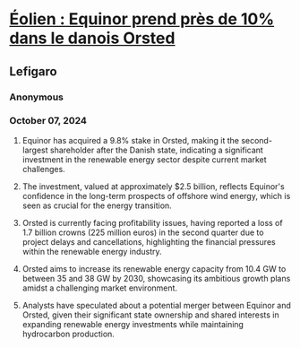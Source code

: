 # [Éolien : Equinor prend près de 10% dans le danois Orsted](https://advance.lexis.com/api/document?collection=news&id=urn:contentItem:6D4J-VD11-F018-D2P2-00000-00&context=1519360)
## Lefigaro
### Anonymous
### October 07, 2024

1. Equinor has acquired a 9.8% stake in Orsted, making it the second-largest shareholder after the Danish state, indicating a significant investment in the renewable energy sector despite current market challenges.

2. The investment, valued at approximately $2.5 billion, reflects Equinor's confidence in the long-term prospects of offshore wind energy, which is seen as crucial for the energy transition.

3. Orsted is currently facing profitability issues, having reported a loss of 1.7 billion crowns (225 million euros) in the second quarter due to project delays and cancellations, highlighting the financial pressures within the renewable energy industry.

4. Orsted aims to increase its renewable energy capacity from 10.4 GW to between 35 and 38 GW by 2030, showcasing its ambitious growth plans amidst a challenging market environment.

5. Analysts have speculated about a potential merger between Equinor and Orsted, given their significant state ownership and shared interests in expanding renewable energy investments while maintaining hydrocarbon production.